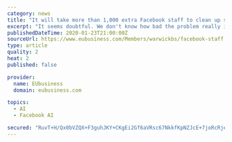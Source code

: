 ```yaml
---
category: news
title: "It will take more than 1,000 extra Facebook staff to clean up social media"
excerpt: "It seems doubtful. We don't know how bad the problem really is, as access to Facebook data for research has been heavily criticised by academics. This is not surprising after the Cambridge Analytica fallout, but Facebook's AI team still seem to need humans to spot and help train better tools. \"This all feels like a work-in-progress, but it has ..."
publishedDateTime: 2020-01-23T21:00:00Z
sourceUrl: https://www.eubusiness.com/Members/warwickbs/facebook-staff
type: article
quality: 2
heat: 2
published: false

provider:
  name: EUbusiness
  domain: eubusiness.com

topics:
  - AI
  - Facebook AI

secured: "RuvT+H/Qx0bVZQX+F3guhJKY+CKgEi2Gf6aVRsc67NkkfKpNZJcE+7joRcRje2l3uOykewL4O1Wx/c+aEGkGLe2tfnSs4MxvzXDleBs0aKgIhxp3EPjG7TT0K1wv/3nMvVpz7cTuFYhZ4AJ4PFxiPGyLdSxLJqgB/K/y5+NQ1FtP5+OOVvS9uoCBGY6xPPBU1IZfps7H81y12YNAdb46zFelJc2TGFsDeaRsGOKLs+KJowRJCzfoWpTH9Kt3fp8B2Ohpgt45+T8lhhowIBb8r22TNcbSH4NldFpUM2ySYYs2tazAk8xWRXk7emxFEfaq;qrOD3VNQOoDFVcs9vOxOFA=="
---
```


